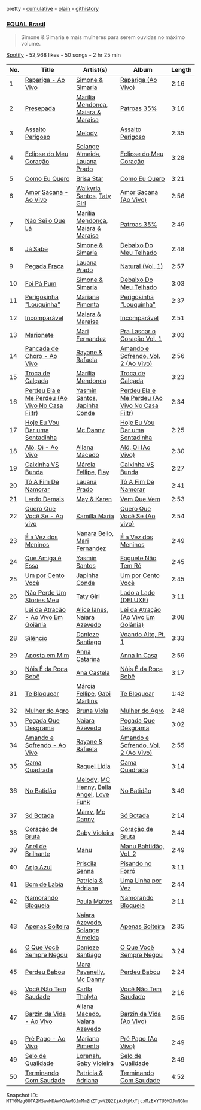 pretty - [cumulative](/playlists/cumulative/37i9dQZF1DX8hUq3jyvfJh.md) - [plain](/playlists/plain/37i9dQZF1DX8hUq3jyvfJh) - [githistory](https://github.githistory.xyz/mackorone/spotify-playlist-archive/blob/main/playlists/plain/37i9dQZF1DX8hUq3jyvfJh)

### [EQUAL Brasil](https://open.spotify.com/playlist/37i9dQZF1DX8hUq3jyvfJh)

> Simone & Simaria e mais mulheres para serem ouvidas no máximo volume.

[Spotify](https://open.spotify.com/user/spotify) - 52,968 likes - 50 songs - 2 hr 25 min

| No. | Title | Artist(s) | Album | Length |
|---|---|---|---|---|
| 1 | [Rapariga \- Ao Vivo](https://open.spotify.com/track/3MAySFGWNReP1TKQ8sDiPV) | [Simone & Simaria](https://open.spotify.com/artist/0MInKJqZscEeNc5K3K0mkE) | [Rapariga \(Ao Vivo\)](https://open.spotify.com/album/64SrxsiemKhsa2D5AazhXn) | 2:16 |
| 2 | [Presepada](https://open.spotify.com/track/3YvE7uo4ffseBoJPh8IhHp) | [Marília Mendonça](https://open.spotify.com/artist/1yR65psqiazQpeM79CcGh8), [Maiara & Maraisa](https://open.spotify.com/artist/59jlthNnbmim5l9tmNA7se) | [Patroas 35%](https://open.spotify.com/album/5S0cTPPACcLQxZPe2X88bQ) | 3:16 |
| 3 | [Assalto Perigoso](https://open.spotify.com/track/49GdoM9fiTXVOx1a6JTokJ) | [Melody](https://open.spotify.com/artist/7ySZCEP4HFGckYYPK5rqFI) | [Assalto Perigoso](https://open.spotify.com/album/3wNuvSVXS49LSCNXGHaVzs) | 2:35 |
| 4 | [Eclipse do Meu Coração](https://open.spotify.com/track/1L8z8xVcwsz50N0FOMS3wb) | [Solange Almeida](https://open.spotify.com/artist/3Hew3AuvrbKxCbehT4Rorq), [Lauana Prado](https://open.spotify.com/artist/6TYimByryGphZCtwYopH0y) | [Eclipse do Meu Coração](https://open.spotify.com/album/5MuqShBqOfBFxvfyUlZx2D) | 3:28 |
| 5 | [Como Eu Quero](https://open.spotify.com/track/20Mxqxf2u0Q6gNteDiViGm) | [Brisa Star](https://open.spotify.com/artist/7fKfVo62Yx50GtTdIgeBqk) | [Como Eu Quero](https://open.spotify.com/album/1GomGMvKxYmMKapaPa1UKO) | 3:21 |
| 6 | [Amor Sacana \- Ao Vivo](https://open.spotify.com/track/4nWxif1dt6FCg4GFZcPIbO) | [Walkyria Santos](https://open.spotify.com/artist/1Ilt2BMVmqKiNCpfthrAMC), [Taty Girl](https://open.spotify.com/artist/3vvHdmRO7G0C3sWP5mHxDE) | [Amor Sacana \(Ao Vivo\)](https://open.spotify.com/album/6f5SUgfKeblk6PHVyO0X74) | 2:56 |
| 7 | [Não Sei o Que Lá](https://open.spotify.com/track/28m65cMH7QXHzFnZSTtNHY) | [Marília Mendonça](https://open.spotify.com/artist/1yR65psqiazQpeM79CcGh8), [Maiara & Maraisa](https://open.spotify.com/artist/59jlthNnbmim5l9tmNA7se) | [Patroas 35%](https://open.spotify.com/album/5S0cTPPACcLQxZPe2X88bQ) | 2:49 |
| 8 | [Já Sabe](https://open.spotify.com/track/3WSCbRDGPSf5wNpOaU2MUw) | [Simone & Simaria](https://open.spotify.com/artist/0MInKJqZscEeNc5K3K0mkE) | [Debaixo Do Meu Telhado](https://open.spotify.com/album/1sjc64jbaYx3p0gktRqdV1) | 2:48 |
| 9 | [Pegada Fraca](https://open.spotify.com/track/0VctEJH2jh12Y1MM9RovQf) | [Lauana Prado](https://open.spotify.com/artist/6TYimByryGphZCtwYopH0y) | [Natural \(Vol\. 1\)](https://open.spotify.com/album/3Gsv2uS6iarAuEOwpi4yf2) | 2:57 |
| 10 | [Foi Pá Pum](https://open.spotify.com/track/5uztIMqjl5FTZSYDlOBJjV) | [Simone & Simaria](https://open.spotify.com/artist/0MInKJqZscEeNc5K3K0mkE) | [Debaixo Do Meu Telhado](https://open.spotify.com/album/1sjc64jbaYx3p0gktRqdV1) | 3:03 |
| 11 | [Perigosinha "Louquinha"](https://open.spotify.com/track/0L3b6sD84Py9h9r6RnoJt4) | [Mariana Pimenta](https://open.spotify.com/artist/2s15DSwmxDsXglZOEoIHSn) | [Perigosinha "Louquinha"](https://open.spotify.com/album/7w4dcc9ArowJKqX7BmBIw3) | 2:37 |
| 12 | [Incomparável](https://open.spotify.com/track/2ORAf20kf1XGJ7rWCx5qdp) | [Maiara & Maraisa](https://open.spotify.com/artist/59jlthNnbmim5l9tmNA7se) | [Incomparável](https://open.spotify.com/album/5CcrQXqE34bSJNkJz3uwop) | 2:51 |
| 13 | [Marionete](https://open.spotify.com/track/5H9veDP27AVUVu82x277A3) | [Mari Fernandez](https://open.spotify.com/artist/0BHm7qbh3ENxvXzkQAG7MP) | [Pra Lascar o Coração Vol\. 1](https://open.spotify.com/album/2ABM6lu9pQfOAUAHSUAyrK) | 3:03 |
| 14 | [Pancada de Choro \- Ao Vivo](https://open.spotify.com/track/02ZRQ15yLxLxnSR97o3x48) | [Rayane & Rafaela](https://open.spotify.com/artist/7hiUUv81g2TwR7AyoRduYJ) | [Amando e Sofrendo, Vol\. 2 \(Ao Vivo\)](https://open.spotify.com/album/0jCUtlYP0w2PoUQVOXNFZ5) | 2:56 |
| 15 | [Troca de Calçada](https://open.spotify.com/track/4AAIAVjSyiq1N7SXKkwXZe) | [Marília Mendonça](https://open.spotify.com/artist/1yR65psqiazQpeM79CcGh8) | [Troca de Calçada](https://open.spotify.com/album/4CwfuAMrV2zwnoOzJtuI1k) | 3:23 |
| 16 | [Perdeu Ela e Me Perdeu \(Ao Vivo No Casa Filtr\)](https://open.spotify.com/track/0zmIEykTxy1JB4JOC9634W) | [Yasmin Santos](https://open.spotify.com/artist/597XBqZtaiZC7laCNx3nVz), [Japinha Conde](https://open.spotify.com/artist/4G3B4Z3ipxgw6DIrdFd04n) | [Perdeu Ela e Me Perdeu \(Ao Vivo No Casa Filtr\)](https://open.spotify.com/album/2krlGrYDq9NsiqBa9eMTvc) | 2:34 |
| 17 | [Hoje Eu Vou Dar uma Sentadinha](https://open.spotify.com/track/67MzL6NnggPqvBfJVzoYwX) | [Mc Danny](https://open.spotify.com/artist/3PZTvUS5fUUhV3EKAjqdZk) | [Hoje Eu Vou Dar uma Sentadinha](https://open.spotify.com/album/2ERJxD3rl7r66fHJURjCon) | 2:25 |
| 18 | [Alô, Oi \- Ao Vivo](https://open.spotify.com/track/7xB7X1WqEBAQGDd8qNx4E3) | [Allana Macedo](https://open.spotify.com/artist/4eQjU5tY3Z5wXDXpbhSh7Q) | [Alô, Oi \(Ao Vivo\)](https://open.spotify.com/album/6uqsBx1EwqoebXRMBD0jhC) | 2:30 |
| 19 | [Caixinha VS Bunda](https://open.spotify.com/track/0XOQjjIteFSYxhV2ZKfLg5) | [Márcia Fellipe](https://open.spotify.com/artist/3OxZ4asD88P1lJJmLcXz4K), [Flay](https://open.spotify.com/artist/7aaNhMElpyzTnU2LgccyR3) | [Caixinha VS Bunda](https://open.spotify.com/album/5mVOdGqXAMMuXC065S9v47) | 2:27 |
| 20 | [Tô A Fim De Namorar](https://open.spotify.com/track/47LdfSGkGgTBS3AA9AwTIn) | [Lauana Prado](https://open.spotify.com/artist/6TYimByryGphZCtwYopH0y) | [Tô A Fim De Namorar](https://open.spotify.com/album/7yBSkGqjfXF2OpI2q05Uxb) | 2:41 |
| 21 | [Lerdo Demais](https://open.spotify.com/track/5mYqffKZeZ8dvKZXV5XpwN) | [May & Karen](https://open.spotify.com/artist/2yAseb2cBbgnMELX4d3xUe) | [Vem Que Vem](https://open.spotify.com/album/1LQu8zj4HGcZWgDZ3bEfJT) | 2:53 |
| 22 | [Quero Que Você Se \- Ao vivo](https://open.spotify.com/track/5ECdJiYkcQz1VhpYzsGUhW) | [Kamilla Maria](https://open.spotify.com/artist/5zVMIZMjjks6fBw8JE7D9c) | [Quero Que Você Se \(Ao vivo\)](https://open.spotify.com/album/5Xe6JNQNwRJhHkoJ2sSOqH) | 2:54 |
| 23 | [É a Vez dos Meninos](https://open.spotify.com/track/3RUkHHeCWj87JAq9Q7Wyh3) | [Nanara Bello](https://open.spotify.com/artist/7qc6f7TxR5gpcuxBqVyZXb), [Mari Fernandez](https://open.spotify.com/artist/0BHm7qbh3ENxvXzkQAG7MP) | [É a Vez dos Meninos](https://open.spotify.com/album/4FhDxLH9XlDGyUCKSmHxm3) | 2:49 |
| 24 | [Que Amiga é Essa](https://open.spotify.com/track/5Kvk3PEnJlZ1uGuWTe3pat) | [Yasmin Santos](https://open.spotify.com/artist/597XBqZtaiZC7laCNx3nVz) | [Foguete Não Tem Ré](https://open.spotify.com/album/2edfWtshuAu4zIJ2D6aW5V) | 2:45 |
| 25 | [Um por Cento Você](https://open.spotify.com/track/1e11Ta0PKWR8miIxdUhn8Q) | [Japinha Conde](https://open.spotify.com/artist/4G3B4Z3ipxgw6DIrdFd04n) | [Um por Cento Você](https://open.spotify.com/album/31TlAh5EV2G6AfSMMf0JZG) | 2:45 |
| 26 | [Não Perde Um Stories Meu](https://open.spotify.com/track/7Lm9N6Hka2kZilSEs63NeM) | [Taty Girl](https://open.spotify.com/artist/3vvHdmRO7G0C3sWP5mHxDE) | [Lado a Lado \(DELUXE\)](https://open.spotify.com/album/0bsKW2OOv1ZbaoZiElNsW5) | 3:11 |
| 27 | [Lei da Atração \- Ao Vivo Em Goiânia](https://open.spotify.com/track/0whvwUMvrGWyPiHoRZmszb) | [Alice Ianes](https://open.spotify.com/artist/5t9QE38oK2ziTKzi2s0nh5), [Naiara Azevedo](https://open.spotify.com/artist/0jD7VeE1m2SdHbOWeCtB9l) | [Lei da Atração \(Ao Vivo Em Goiânia\)](https://open.spotify.com/album/3AgSpvaPnlYq2SwIsx7I6q) | 3:08 |
| 28 | [Silêncio](https://open.spotify.com/track/7LhPZCl5InBgzFUuV0IGtB) | [Danieze Santiago](https://open.spotify.com/artist/166XjvNMa051GH0GR18P2g) | [Voando Alto, Pt\. 1](https://open.spotify.com/album/1DeP85WKxwHxqnTvjcaX46) | 3:33 |
| 29 | [Aposta em Mim](https://open.spotify.com/track/1c5JI5VTl1txUDGL1hS6eY) | [Anna Catarina](https://open.spotify.com/artist/5ejwC1lGyvPsz5FGaqHsow) | [Anna In Casa](https://open.spotify.com/album/3ntEJFQ6rX923dKlrhvadP) | 2:59 |
| 30 | [Nóis É da Roça Bebê](https://open.spotify.com/track/4lYDIGAdOZUKTJ7IoG4GcR) | [Ana Castela](https://open.spotify.com/artist/2CKOmarVWvWqkNWUatHCex) | [Nóis É da Roça Bebê](https://open.spotify.com/album/2l8xoRD4KdCdb4WyCtAhJA) | 3:17 |
| 31 | [Te Bloquear](https://open.spotify.com/track/4BVpxVjQ2PIOGLm1AVfUZh) | [Márcia Fellipe](https://open.spotify.com/artist/3OxZ4asD88P1lJJmLcXz4K), [Gabi Martins](https://open.spotify.com/artist/3bMxoALDz4DJM8pJG0bnvs) | [Te Bloquear](https://open.spotify.com/album/2yyd5Ju0TgWwjpezFzehTe) | 1:42 |
| 32 | [Mulher do Agro](https://open.spotify.com/track/08zYVjIdqgxlyE47ssp2tm) | [Bruna Viola](https://open.spotify.com/artist/1FSqw66rqtbCLDgy9D751C) | [Mulher do Agro](https://open.spotify.com/album/5hrb4LqZ4SUvewNjR3xWBj) | 2:48 |
| 33 | [Pegada Que Desgrama](https://open.spotify.com/track/2gl2F5Z6ReNVh0wcyPLCKA) | [Naiara Azevedo](https://open.spotify.com/artist/0jD7VeE1m2SdHbOWeCtB9l) | [Pegada Que Desgrama](https://open.spotify.com/album/220NbAbuobNt9ccRGNV0An) | 3:02 |
| 34 | [Amando e Sofrendo \- Ao Vivo](https://open.spotify.com/track/2imFtJsJNa73orZipauwwE) | [Rayane & Rafaela](https://open.spotify.com/artist/7hiUUv81g2TwR7AyoRduYJ) | [Amando e Sofrendo, Vol\. 2 \(Ao Vivo\)](https://open.spotify.com/album/0jCUtlYP0w2PoUQVOXNFZ5) | 2:55 |
| 35 | [Cama Quadrada](https://open.spotify.com/track/68QxLtJfFvBGa15UUerll1) | [Raquel Lídia](https://open.spotify.com/artist/05zlqLtQSihKKLA3GQYi5z) | [Cama Quadrada](https://open.spotify.com/album/1gTtORjhsenc5xFGNULPen) | 3:14 |
| 36 | [No Batidão](https://open.spotify.com/track/3P7hWqr1Nq9BoOmh7C4fN1) | [Melody](https://open.spotify.com/artist/7ySZCEP4HFGckYYPK5rqFI), [MC Henny](https://open.spotify.com/artist/0tT3PBtMfXmeWjZQQVS8M5), [Bella Angel](https://open.spotify.com/artist/6IQbsU2AicesqSRBuqKJFk), [Love Funk](https://open.spotify.com/artist/64DTkZLH6KkkMwZEEZ5VWC) | [No Batidão](https://open.spotify.com/album/6hvsfZAjwSm12pOXuKSSy2) | 3:49 |
| 37 | [Só Botada](https://open.spotify.com/track/4fL533Y3tmPcr0NvFoHwST) | [Marry](https://open.spotify.com/artist/5Wx5KhGW3Q3pbL7muxyclt), [Mc Danny](https://open.spotify.com/artist/3PZTvUS5fUUhV3EKAjqdZk) | [Só Botada](https://open.spotify.com/album/1DAyY1ZeGJ260xzAjGtYlc) | 2:14 |
| 38 | [Coração de Bruta](https://open.spotify.com/track/23Wv3uxJjRzPVorTgX9vcc) | [Gaby Violeira](https://open.spotify.com/artist/2DIZApbnLLe77MSNgBdfND) | [Coração de Bruta](https://open.spotify.com/album/7occE5fRTHosv8Lqc6Xz6D) | 2:44 |
| 39 | [Anel de Brilhante](https://open.spotify.com/track/0QmULnlPCR7ATDcjDwMZuJ) | [Manu](https://open.spotify.com/artist/0CdnnCbbKD4oIzBmxi2o7r) | [Manu Bahtidão, Vol\. 2](https://open.spotify.com/album/7D22rmHAgTZuRIsN3zDiFH) | 2:49 |
| 40 | [Anjo Azul](https://open.spotify.com/track/0z3vs99ymnCPsRl3xioNko) | [Priscila Senna](https://open.spotify.com/artist/44F6hbmusaHQR96WFbo6Lv) | [Pisando no Forró](https://open.spotify.com/album/0twaMPFmKo8dwaBQLntEss) | 3:11 |
| 41 | [Bom de Labia](https://open.spotify.com/track/0DrF4ovAqmI1l6Ki7Qa6ip) | [Patrícia & Adriana](https://open.spotify.com/artist/0ygrwj3UeDfNrxhPDtSCe2) | [Uma Linha por Vez](https://open.spotify.com/album/3pY1XwoDaI3di9gQdAKjSr) | 2:44 |
| 42 | [Namorando Bloqueia](https://open.spotify.com/track/0DPm7fR4Nf7VzuIc6pGWt6) | [Paula Mattos](https://open.spotify.com/artist/03lJxNYml1ArLjcZLxfIvz) | [Namorando Bloqueia](https://open.spotify.com/album/4FAZbodqDr9nAAw4QXkGsK) | 2:11 |
| 43 | [Apenas Solteira](https://open.spotify.com/track/6F4kUFQsCCe7MSeumSyc1Y) | [Naiara Azevedo](https://open.spotify.com/artist/0jD7VeE1m2SdHbOWeCtB9l), [Solange Almeida](https://open.spotify.com/artist/3Hew3AuvrbKxCbehT4Rorq) | [Apenas Solteira](https://open.spotify.com/album/2E27QOOcVzOUEsCn1SHRua) | 2:35 |
| 44 | [O Que Você Sempre Negou](https://open.spotify.com/track/3EJxspU2R7r2TypgxIEQa3) | [Danieze Santiago](https://open.spotify.com/artist/166XjvNMa051GH0GR18P2g) | [O Que Você Sempre Negou](https://open.spotify.com/album/5HL49Yre66i5DcKhLi8wj2) | 3:24 |
| 45 | [Perdeu Babou](https://open.spotify.com/track/6U6CtQBjWkKjlJLw5FV5hJ) | [Mara Pavanelly](https://open.spotify.com/artist/62JzMDXMXiiCrfTFbzT0BX), [Mc Danny](https://open.spotify.com/artist/3PZTvUS5fUUhV3EKAjqdZk) | [Perdeu Babou](https://open.spotify.com/album/31HFjGtNQBhTRlnMUBJ3wX) | 2:24 |
| 46 | [Você Não Tem Saudade](https://open.spotify.com/track/0hLKNsznBfRPqaoFGIkUvl) | [Karlla Thalyta](https://open.spotify.com/artist/4sS9exq7tCDkcLvmzy5gOP) | [Você Não Tem Saudade](https://open.spotify.com/album/6ionEbvG8AkbpL0TiJ90o2) | 2:16 |
| 47 | [Barzin da Vida \- Ao Vivo](https://open.spotify.com/track/6NRInHOn1adlOAJWkAsJSM) | [Allana Macedo](https://open.spotify.com/artist/4eQjU5tY3Z5wXDXpbhSh7Q), [Naiara Azevedo](https://open.spotify.com/artist/0jD7VeE1m2SdHbOWeCtB9l) | [Barzin da Vida \(Ao Vivo\)](https://open.spotify.com/album/3rXQ3nM0ooFhb6IyW18tHv) | 2:55 |
| 48 | [Pré Pago \- Ao Vivo](https://open.spotify.com/track/76dHYBEo6pxeWXG0rLPdpL) | [Mariana Pimenta](https://open.spotify.com/artist/2s15DSwmxDsXglZOEoIHSn) | [Pré Pago \(Ao Vivo\)](https://open.spotify.com/album/2fp3C7EEhQYCI5rtGR5Xdb) | 2:49 |
| 49 | [Selo de Qualidade](https://open.spotify.com/track/1FrOXMVCFDkZroIL5B1gOx) | [Lorenah](https://open.spotify.com/artist/7cTMOPrjpSEdqCZ8KhGsgC), [Gaby Violeira](https://open.spotify.com/artist/2DIZApbnLLe77MSNgBdfND) | [Selo de Qualidade](https://open.spotify.com/album/6oYQUWxaKmznZ5VJMkWrcz) | 2:49 |
| 50 | [Terminando Com Saudade](https://open.spotify.com/track/6yCJJ92SIsMam79zWdjrS8) | [Patrícia & Adriana](https://open.spotify.com/artist/0ygrwj3UeDfNrxhPDtSCe2) | [Terminando Com Saudade](https://open.spotify.com/album/4Kbvz1Zd2kCKk8muzZyeti) | 4:52 |

Snapshot ID: `MTY0Mzg0OTA2MSwwMDAwMDAwMGJmMmZhZTgwN2Q2ZjAxNjMxYjcxMzExYTU0MDJmNGNm`